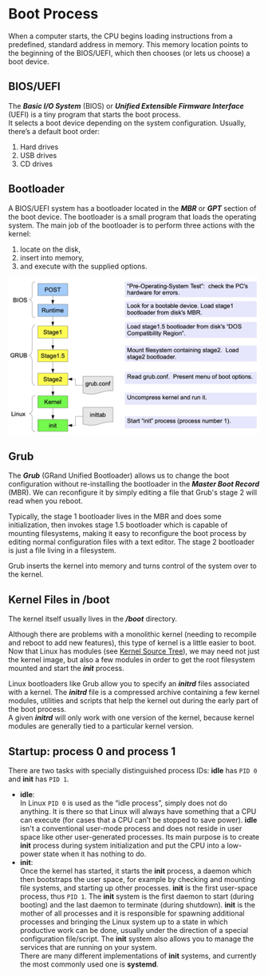 # Boot Process

When a computer starts, the CPU begins loading instructions from a predefined, standard address in memory. This memory location points to the beginning of the BIOS/UEFI, which then chooses (or lets us choose) a boot device.

## BIOS/UEFI

The ***Basic I/O System*** (BIOS) or ***Unified Extensible Firmware Interface*** (UEFI) is a tiny program that starts the boot process.  
It selects a boot device depending on the system configuration. Usually, there’s a default boot order:

1. Hard drives
2. USB drives
3. CD drives

## Bootloader

A BIOS/UEFI system has a bootloader located in the ***MBR*** or ***GPT*** section of the boot device. The bootloader is a small program that loads the operating system. The main job of the bootloader is to perform three actions with the kernel:

1. locate on the disk,
2. insert into memory,
3. and execute with the supplied options.

![Boot Process](../images/boot-process.jpeg)

## Grub

The ***Grub*** (GRand Unified Bootloader) allows us to change the boot configuration without re-installing the bootloader in the ***Master Boot Record*** (MBR). We can reconfigure it by simply editing a file that Grub's stage 2 will read when you reboot.

Typically, the stage 1 bootloader lives in the MBR and does some initialization, then invokes stage 1.5 bootloader which is capable of mounting filesystems, making it easy to reconfigure the boot process by editing normal configuration files with a text editor. The stage 2 bootloader is just a file living in a filesystem.

Grub inserts the kernel into memory and turns control of the system over to the kernel.

## Kernel Files in **/boot**

The kernel itself usually lives in the ***/boot*** directory.

Although there are problems with a monolithic kernel (needing to recompile and reboot to add new features), this type of kernel is a little easier to boot. Now that Linux has modules (see [Kernel Source Tree](./kernel-source-tree.md)), we may need not just the kernel image, but also a few modules in order to get the root filesystem mounted and start the ***init*** process.

Linux bootloaders like Grub allow you to specify an ***initrd*** files associated with a kernel. The ***initrd*** file is a compressed archive containing a few kernel modules, utilities and scripts that help the kernel out during the early part of the boot process.  
A given ***initrd*** will only work with one version of the kernel, because kernel modules are generally tied to a particular kernel version.

## Startup: process 0 and process 1

There are two tasks with specially distinguished process IDs: **idle** has `PID 0` and **init** has `PID 1`.

- **idle**:  
    In Linux `PID 0` is used as the “idle process”, simply does not do anything. It is there so that Linux will always have something that a CPU can execute (for cases that a CPU can’t be stopped to save power). **idle** isn't a conventional user-mode process and does not reside in user space like other user-generated processes. Its main purpose is to create **init** process during system initialization and put the CPU into a low-power state when it has nothing to do.
- **init**:  
    Once the kernel has started, it starts the **init** process, a daemon which then bootstraps the user space, for example by checking and mounting file systems, and starting up other processes. **init** is the first user-space process, thus `PID 1`. The **init** system is the first daemon to start (during booting) and the last daemon to terminate (during shutdown). **init** is the mother of all processes and it is responsible for spawning additional processes and bringing the Linux system up to a state in which productive work can be done, usually under the direction of a special configuration file/script. The **init** system also allows you to manage the services that are running on your system.  
    There are many different implementations of **init** systems, and currently the most commonly used one is **systemd**.
